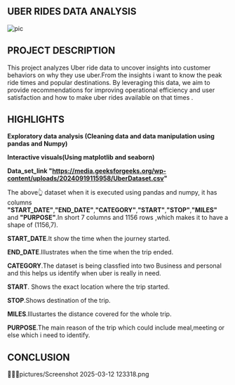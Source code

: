 ## UBER RIDES DATA ANALYSIS
![pic](https://github.com/user-attachments/assets/5514ee7f-9a09-43b3-b0a4-14d4bff7b9c0)

## PROJECT DESCRIPTION
This project analyzes Uber ride data to uncover insights into customer behaviors on why they use uber.From the insights i want to know the peak ride times and popular destinations. By leveraging this data, we aim to provide recommendations for improving operational efficiency and user satisfaction and how to make uber rides available on that times .
## HIGHLIGHTS
__Exploratory data analysis (Cleaning data and data manipulation using pandas and Numpy)__

__Interactive visuals(Using matplotlib and seaborn)__

__Data_set_link "https://media.geeksforgeeks.org/wp-content/uploads/20240919115958/UberDataset.csv"__

The above👆 dataset when it is executed using pandas and numpy, it has columns __"START_DATE"__,__"END_DATE"__,__"CATEGORY"__,__"START"__,__"STOP"__,__"MILES"__ and __"PURPOSE"__.In short 7 columns and 1156 rows ,which makes it to have a shape of (1156,7).

__START_DATE__.It show the time when the journey started.

__END_DATE__.Illustrates when the time when the trip ended.

__CATEGORY__.The dataset is being classfied into two Business and personal and this helps us identify when uber is really in need.

__START__. Shows the exact location where the trip started.

__STOP__.Shows destination of the trip.

__MILES__.Illustartes the distance covered for the whole trip.

__PURPOSE__.The main reason of the trip which could include meal,meeting or else which i need to identify.


## CONCLUSION
💁🏽‍♀️pictures/Screenshot 2025-03-12 123318.png
